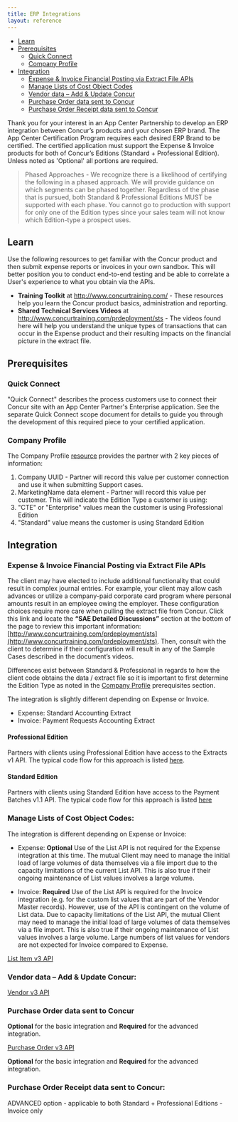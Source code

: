 ```yaml
---
title: ERP Integrations
layout: reference
---
```


* [Learn](#learn)
* [Prerequisites](#prerequisites)
  * [Quick Connect](#quick-connect)
  * [Company Profile](#profile)
* [Integration](#integration)
  * [Expense & Invoice Financial Posting via Extract File APIs](#integration-extract)
  * [Manage Lists of Cost Object Codes](#integration-manage-lists)
  * [Vendor data – Add & Update Concur](#integration-vendor-data)
  * [Purchase Order data sent to Concur](#integration-purchase-order)
  * [Purchase Order Receipt data sent to Concur](#integration-purchase-order-receipt)

Thank you for your interest in an App Center Partnership to develop an ERP integration between Concur’s products and your chosen ERP brand. The App Center Certification Program requires each desired ERP Brand to be certified. The certified application must support the Expense & Invoice products for both of Concur’s Editions (Standard + Professional Edition). Unless noted as 'Optional' all portions are required.

> Phased Approaches - We recognize there is a likelihood of certifying the following in a phased approach. We will provide guidance on which segments can be phased together. Regardless of the phase that is pursued, both Standard & Professional Editions MUST be supported with each phase. You cannot go to production with support for only one of the Edition types since your sales team will not know which Edition-type a prospect uses.

## <a name="learn"></a>Learn

Use the following resources to get familiar with the Concur product and then submit expense reports or invoices in your own sandbox. This will better position you to conduct end-to-end testing and be able to correlate a User's experience to what you obtain via the APIs.

* **Training Toolkit** at http://www.concurtraining.com/ - These resources help you learn the Concur product basics, administration and reporting.
* **Shared Technical Services Videos** at http://www.concurtraining.com/prdeployment/sts - The videos found here will help you understand the unique types of transactions that can occur in the Expense product and their resulting impacts on the financial picture in the extract file.

## <a name="prerequisites"></a>Prerequisites

### <a name="quick-connect"></a>Quick Connect

"Quick Connect" describes the process customers use to connect their Concur site with an App Center Partner's Enterprise application. See the separate Quick Connect scope document for details to guide you through the development of this required piece to your certified application.

### <a name="profile"></a>Company Profile

The Company Profile [resource](https://developer.concur.com/api-reference/profile-beta/company.html) provides the partner with 2 key pieces of information:

1. Company UUID - Partner will record this value per customer connection and use it when submitting Support cases.
1. MarketingName data element - Partner will record this value per customer. This will indicate the Edition Type a customer is using:
  1. "CTE" or "Enterprise" values mean the customer is using Professional Edition
  1. "Standard" value means the customer is using Standard Edition


## <a name="integration"></a>Integration

### <a name="integration-extract"></a>Expense & Invoice Financial Posting via Extract File APIs

The client may have elected to include additional functionality that could result in complex journal entries. For example, your client may allow cash advances or utilize a company-paid corporate card program where personal amounts result in an employee owing the employer. These configuration choices require more care when pulling the extract file from Concur. Click this link and locate the **“SAE Detailed Discussions”** section at the bottom of the page to review this important information: [http://www.concurtraining.com/prdeployment/sts](http://www.concurtraining.com/prdeployment/sts). Then, consult with the client to determine if their configuration will result in any of the Sample Cases described in the document’s videos.

Differences exist between Standard & Professional in regards to how the client code obtains the data / extract file so it is important to first determine the Edition Type as noted in the [Company Profile](#profile) prerequisites section.

The integration is slightly different depending on Expense or Invoice.

* Expense: Standard Accounting Extract
* Invoice: Payment Requests Accounting Extract

#### <a name="extract-pro"></a>Professional Edition

Partners with clients using Professional Edition have access to the Extracts v1 API. The typical code flow for this approach is listed [here](./api-reference/common/extracts/v1.extracts.html#erp-integration).

#### <a name="extract-standard"></a>Standard Edition

Partners with clients using Standard Edition have access to the Payment Batches v1.1 API. The typical code flow for this approach is listed [here](./api-reference/expense/payment-batch/v1.payment-batches.hmtl#erp-integration)

### <a name="integration-manage-lists"></a>Manage Lists of Cost Object Codes:

The integration is different depending on Expense or Invoice:

* Expense: **Optional** Use of the List API is not required for the Expense integration at this time. The mutual Client may need to manage the initial load of large volumes of data themselves via a file import due to the capacity limitations of the current List API. This is also true if their ongoing maintenance of List values involves a large volume.

* Invoice: **Required** Use of the List API is required for the Invoice integration (e.g. for the custom list values that are part of the Vendor Master records). However, use of the API is contingent on the volume of List data. Due to capacity limitations of the List API, the mutual Client may need to manage the initial load of large volumes of data themselves via a file import. This is also true if their ongoing maintenance of List values involves a large volume. Large numbers of list values for vendors are not expected for Invoice compared to Expense.

[List Item v3 API](./api-reference/common/list-item/v3.list-item.html)

### <a name="integration-vendor-data"></a>Vendor data – Add & Update Concur:

[Vendor v3 API](./api-reference/invoice/v3.vendor.html)

### <a name="integration-purchase-order"></a>Purchase Order data sent to Concur

**Optional** for the basic integration and **Required** for the advanced integration.

[Purchase Order v3 API](./api-reference/invoice/v3.purchase-order.html)

**Optional** for the basic integration and **Required** for the advanced integration.

### <a name="integration-purchase-order-receipt"></a>Purchase Order Receipt data sent to Concur:

ADVANCED option - applicable to both Standard + Professional Editions - Invoice only
